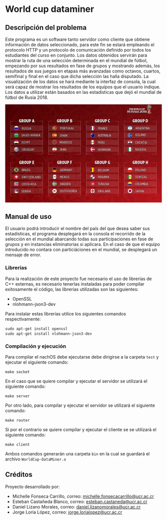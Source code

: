 # **World cup dataminer**

## Descripción del problema
Este programa es un software tanto servidor como cliente que obtiene información de datos seleccionado, para este fin se estará empleando el protocolo HTTP y un protocolo de comunicación definido por todos los estudiantes del curso en conjunto. Los datos obtenidos servirán para mostrar la ruta de una selección determinada en el mundial de fútbol, empezando por sus resultados en fase de grupos y mostrando además, los resultados de sus juegos en etapas más avanzadas como octavos, cuartos, semifinal y final en el caso que dicha selección las halla disputado. La visualización de los datos se hará mediante la interfaz de consola, la cual será capaz de mostrar los resultados de los equipos que el usuario indique. Los datos a utilizar están basados en las estadísticas que dejó el mundial de fútbol de Rusia 2018.

<center>

  ![Grupos](design/worldcup-groups.jpg)

</center>

## Manual de uso

El usuario podrá introducir el nombre del país del que desea saber sus estadísticas, el programa desplegará en la consola el recorrido de la selección en el mundial abarcando todas sus participaciones en fase de grupos y en instancias eliminatorias si aplicara. En el caso de que el equipo introducido no contara con particiáciones en el mundial, se desplegará un mensaje de error.

### Librerías

Para la realización de este proyecto fue necesario el uso de librerías de C++ externas, es necesario tenerlas instaladas para poder compilar exitosamente el código, las librerías utilizadas son las siguientes:

* OpenSSL
* nlohmann-json3-dev

Para instalar estas librerías utilice los siguientes comandos respectivamente:

```
sudo apt-get install openssl
sudo apt-get install nlohmann-json3-dev
```

### Compilación y ejecución

Para compilar el nachOS debe ejecutarse debe dirigirse a la carpeta ```test``` y ejecutar el siguiente comando:
```
make socket
```

En el caso que se quiere compilar y ejecutar el servidor se utilizará el siguiente comando:
```
make server
```

Por otro lado, para compilar y ejecutar el servidor se utilizará el siguiente comando:
```
make router
```

Si por el contrario se quiere compilar y ejecutar el cliente se se utilizará el siguiente comando:
```
make client
```
Ambos comandos generarán una carpeta ```bin``` en la cual se guardará el archivo ```WorldCup-DataMiner.o```

## Créditos

Proyecto desarrollado por:
* Michelle Fonseca Carrillo, correo: michelle.fonsecacarrillo@ucr.ac.cr
* Esteban Castañeda Blanco, correo: esteban.castaneda@ucr.ac.cr
* Daniel Lizano Morales, correo: daniel.lizanomorales@ucr.ac.cr
* Jorge Loría López, correo: jorge.lorialopez@ucr.ac.cr